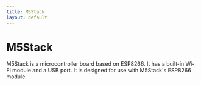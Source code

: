 ```yaml
---
title: M5Stack
layout: default
---
```


# M5Stack

M5Stack is a microcontroller board based on ESP8266. It has a built-in Wi-Fi module and a USB port. It is designed for use with M5Stack's ESP8266 module.
